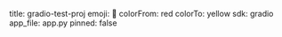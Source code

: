 title: gradio-test-proj
emoji: 🚀
colorFrom: red
colorTo: yellow
sdk: gradio
app_file: app.py
pinned: false
